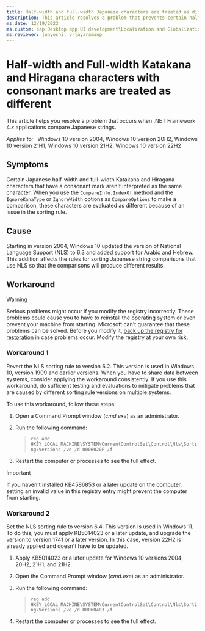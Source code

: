 ```yaml
---
title: Half-width and full-width Japanese characters are treated as different characters
description: This article resolves a problem that prevents certain half-width and full-width Katakana and Hiragana characters that have a consonant mark from being compared correctly by .NET Framework 4.x applications.
ms.date: 12/19/2023
ms.custom: sap:Desktop app UI development\Localization and Globalization API
ms.reviewer: junyoshi, v-jayaramanp
---
```


# Half-width and Full-width Katakana and Hiragana characters with consonant marks are treated as different

This article helps you resolve a problem that occurs when .NET Framework 4.*x* applications compare Japanese strings.

_Applies to:_ &nbsp; Windows 10 version 2004, Windows 10 version 20H2, Windows 10 version 21H1, Windows 10 version 21H2, Windows 10 version 22H2  

## Symptoms

Certain Japanese half-width and full-width Katakana and Hiragana characters that have a consonant mark aren't interpreted as the same character. When you use the `CompareInfo.IndexOf` method and the `IgnoreKanaType` or `IgnoreWidth` options as `CompareOptions` to make a comparison, these characters are evaluated as different because of an issue in the sorting rule.

## Cause

Starting in version 2004, Windows 10 updated the version of National Language Support (NLS) to 6.3 and added support for Arabic and Hebrew. This addition affects the rules for sorting Japanese string comparisons that use NLS so that the comparisons will produce different results.

## Workaround

> [!WARNING]
> Serious problems might occur if you modify the registry incorrectly. These problems could cause you to have to reinstall the operating system or even prevent your machine from starting. Microsoft can't guarantee that these problems can be solved. Before you modify it, [back up the registry for restoration](https://support.microsoft.com/en-us/help/322756) in case problems occur. Modify the registry at your own risk.

### Workaround 1

Revert the NLS sorting rule to version 6.2. This version is used in Windows 10, version 1909 and earlier versions. When you have to share data between systems, consider applying the workaround consistently. If you use this workaround, do sufficient testing and evaluations to mitigate problems that are caused by different sorting rule versions on multiple systems.

To use this workaround, follow these steps:

1. Open a Command Prompt window (*cmd.exe*) as an administrator.
1. Run the following command:

   > `reg add HKEY_LOCAL_MACHINE\SYSTEM\CurrentControlSet\Control\Nls\Sorting\Versions /ve /d 0006020F /f`
1. Restart the computer or processes to see the full effect.

> [!IMPORTANT]
> If you haven't installed KB4586853 or a later update on the computer, setting an invalid value in this registry entry might prevent the computer from starting.

### Workaround 2

Set the NLS sorting rule to version 6.4. This version is used in Windows 11. To do this, you must apply KB5014023 or a later update, and upgrade the version to version 1741 or a later version. In this case, version 22H2 is already applied and doesn't have to be updated.

1. Apply KB5014023 or a later update for Windows 10 versions 2004, 20H2, 21H1, and 21H2.
1. Open the Command Prompt window (*cmd.exe*) as an administrator.
1. Run the following command:

   > `reg add HKEY_LOCAL_MACHINE\SYSTEM\CurrentControlSet\Control\Nls\Sorting\Versions /ve /d 00060403 /f`
1. Restart the computer or processes to see the full effect.
